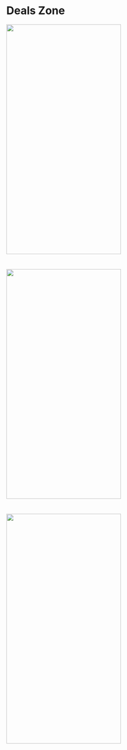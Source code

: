 
# Deals Zone

<img src="https://github.com/veskol1/DealsZone/assets/13125281/59829de6-fa64-4388-9313-d64a74678978"  width="300" height="600">

#
<img src="https://github.com/veskol1/DealsZone/assets/13125281/6f2bc7b5-e703-4f81-96e5-7189e8b728b6)https://github.com/veskol1/DealsZone/assets/13125281/6f2bc7b5-e703-4f81-96e5-7189e8b728b6"  width="300" height="600">

#

<img src="https://github.com/veskol1/DealsZone/assets/13125281/fde141e9-d560-4681-af48-3ed77aa26581"  width="300" height="600">


